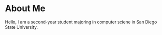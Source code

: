 # About Me
Hello, I am a second-year student majoring in computer sciene in San Diego State University.
